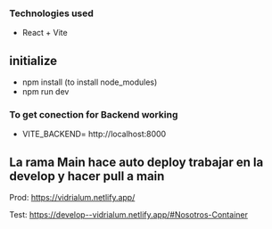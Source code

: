 ### Technologies used
- React + Vite

## initialize
- npm install (to install node_modules)
- npm run dev

### To get conection for Backend working
- VITE_BACKEND= http://localhost:8000


## La rama Main hace auto deploy trabajar en la develop y hacer pull a main 
Prod: https://vidrialum.netlify.app/

Test: https://develop--vidrialum.netlify.app/#Nosotros-Container
